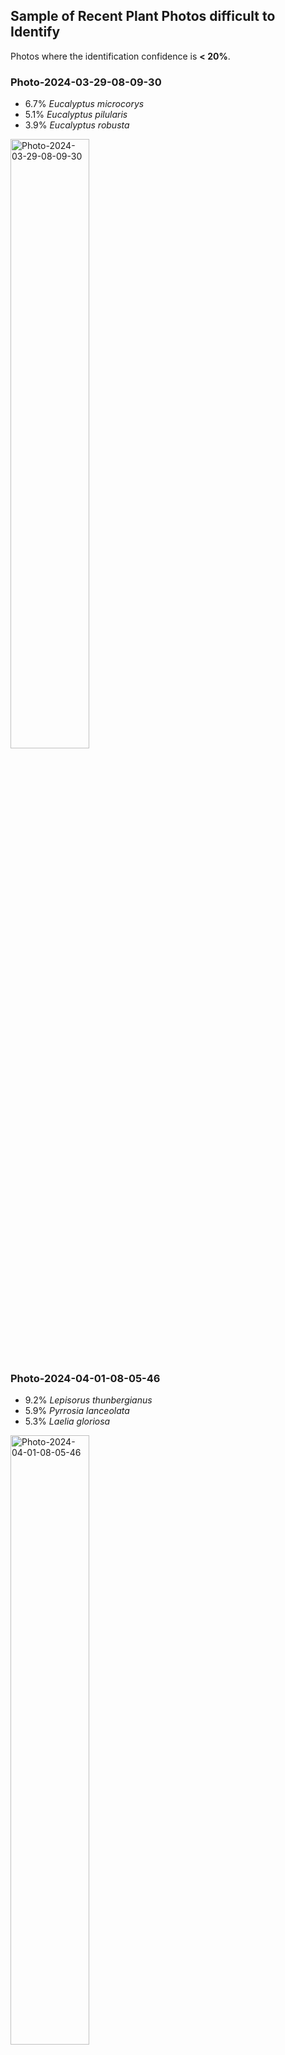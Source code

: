 ## Sample of Recent Plant Photos difficult to Identify

Photos where the identification confidence is **< 20%**.

### Photo-2024-03-29-08-09-30

* 6.7% *Eucalyptus microcorys*
* 5.1% *Eucalyptus pilularis*
* 3.9% *Eucalyptus robusta*

<img src="data/images/Photo-2024-03-29-08-09-30.jpg" alt="Photo-2024-03-29-08-09-30"  width="50%" />

### Photo-2024-04-01-08-05-46

* 9.2% *Lepisorus thunbergianus*
* 5.9% *Pyrrosia lanceolata*
* 5.3% *Laelia gloriosa*

<img src="data/images/Photo-2024-04-01-08-05-46.jpg" alt="Photo-2024-04-01-08-05-46"  width="50%" />

### Photo-2024-04-02-08-13-18

* 16.9% *Roystonea regia*
* 16.0% *Dictyosperma album*
* 13.4% *Roystonea oleracea*

<img src="data/images/Photo-2024-04-02-08-13-18.jpg" alt="Photo-2024-04-02-08-13-18"  width="50%" />

### Photo-2024-04-02-08-15-19

* 13.0% *Robinia viscosa*
* 8.9% *Tipuana tipu*
* 8.0% *Caragana arborescens*

<img src="data/images/Photo-2024-04-02-08-15-19.jpg" alt="Photo-2024-04-02-08-15-19"  width="50%" />

### Photo-2024-04-02-08-15-42

* 6.8% *Styphnolobium japonicum*
* 4.2% *Wisteria floribunda*
* 4.0% *Wisteria frutescens*

<img src="data/images/Photo-2024-04-02-08-15-42.jpg" alt="Photo-2024-04-02-08-15-42"  width="50%" />

### Photo-2024-04-02-08-15-48

* 8.8% *Fraxinus velutina*
* 5.1% *Ulmus pumila*
* 4.5% *Salix amygdaloides*

<img src="data/images/Photo-2024-04-02-08-15-48.jpg" alt="Photo-2024-04-02-08-15-48"  width="50%" />

### Photo-2024-04-02-08-16-07

* 16.2% *Psidium cattleyanum*
* 7.7% *Ficus retusa*
* 3.6% *Eugenia brasiliensis*

<img src="data/images/Photo-2024-04-02-08-16-07.jpg" alt="Photo-2024-04-02-08-16-07"  width="50%" />

### Photo-2024-04-02-08-16-45

* 5.3% *Handroanthus impetiginosus*
* 4.1% *Cassia fistula*
* 3.0% *Machaerium brasiliense*

<img src="data/images/Photo-2024-04-02-08-16-45.jpg" alt="Photo-2024-04-02-08-16-45"  width="50%" />

### Photo-2024-04-02-08-18-55

* 18.4% *Cassia fistula*
* 12.3% *Erythrina crista-galli*
* 6.2% *Melicoccus bijugatus*

<img src="data/images/Photo-2024-04-02-08-18-55.jpg" alt="Photo-2024-04-02-08-18-55"  width="50%" />

### Photo-2024-04-02-08-19-08

* 9.3% *Fraxinus pennsylvanica*
* 8.0% *Sapindus saponaria*
* 7.2% *Pleiogynium timoriense*

<img src="data/images/Photo-2024-04-02-08-19-08.jpg" alt="Photo-2024-04-02-08-19-08"  width="50%" />

### Photo-2024-04-02-08-19-18

* 4.1% *Tectona grandis*
* 1.3% *Tilia tomentosa*
* 1.0% *Philenoptera violacea*

<img src="data/images/Photo-2024-04-02-08-19-18.jpg" alt="Photo-2024-04-02-08-19-18"  width="50%" />

### Photo-2024-04-02-08-21-41

* 12.3% *Markhamia zanzibarica*
* 4.4% *Phellodendron amurense*
* 4.0% *Lannea microcarpa*

<img src="data/images/Photo-2024-04-02-08-21-41.jpg" alt="Photo-2024-04-02-08-21-41"  width="50%" />

### Photo-2024-04-02-08-22-03

* 19.6% *Swietenia macrophylla*
* 7.1% *Cedrela odorata*
* 7.1% *Swietenia humilis*

<img src="data/images/Photo-2024-04-02-08-22-03.jpg" alt="Photo-2024-04-02-08-22-03"  width="50%" />

### Photo-2024-04-02-08-23-10

* 14.3% *Handroanthus impetiginosus*
* 9.4% *Tabebuia rosea*
* 8.3% *Ceiba speciosa*

<img src="data/images/Photo-2024-04-02-08-23-10.jpg" alt="Photo-2024-04-02-08-23-10"  width="50%" />

### Photo-2024-04-02-08-24-46

* 8.2% *Dendrobium speciosum*
* 4.3% *Eucalyptus robusta*
* 3.7% *Cedrela odorata*

<img src="data/images/Photo-2024-04-02-08-24-46.jpg" alt="Photo-2024-04-02-08-24-46"  width="50%" />

### Photo-2024-04-02-08-25-43

* 13.9% *Peltophorum africanum*
* 12.0% *Jacaranda mimosifolia*
* 5.7% *Kirkia acuminata*

<img src="data/images/Photo-2024-04-02-08-25-43.jpg" alt="Photo-2024-04-02-08-25-43"  width="50%" />

### Photo-2024-04-02-08-26-58

* 6.1% *Juglans regia*
* 6.1% *Tabebuia rosea*
* 3.5% *Carya glabra*

<img src="data/images/Photo-2024-04-02-08-26-58.jpg" alt="Photo-2024-04-02-08-26-58"  width="50%" />

### Photo-2024-04-02-08-36-55

* 7.0% *Feijoa sellowiana*
* 3.0% *Psidium guajava*
* 1.8% *Ficus aurea*

<img src="data/images/Photo-2024-04-02-08-36-55.jpg" alt="Photo-2024-04-02-08-36-55"  width="50%" />

### Photo-2024-04-02-08-38-26

* 19.5% *Ficus retusa*
* 7.8% *Magnolia liliiflora*
* 7.2% *Ficus microcarpa*

<img src="data/images/Photo-2024-04-02-08-38-26.jpg" alt="Photo-2024-04-02-08-38-26"  width="50%" />

### Photo-2024-04-02-08-39-11

* 8.2% *Lagerstroemia speciosa*
* 3.3% *Vitex altissima*
* 2.5% *Cordia alliodora*

<img src="data/images/Photo-2024-04-02-08-39-11.jpg" alt="Photo-2024-04-02-08-39-11"  width="50%" />
